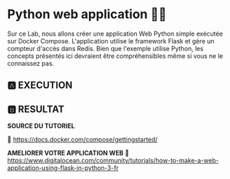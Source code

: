 # Python web application 🐍🐳

Sur ce Lab, nous allons créer une application Web Python simple exécutée sur Docker Compose. L'application utilise le framework Flask et gère un compteur d'accès dans Redis. Bien que l'exemple utilise Python, les concepts présentés ici devraient être compréhensibles même si vous ne le connaissez pas.

## :a: EXECUTION

## :b: RESULTAT

**SOURCE DU TUTORIEL**

📌 https://docs.docker.com/compose/gettingstarted/

**AMELIORER VOTRE APPLICATION WEB**
📌 https://www.digitalocean.com/community/tutorials/how-to-make-a-web-application-using-flask-in-python-3-fr
